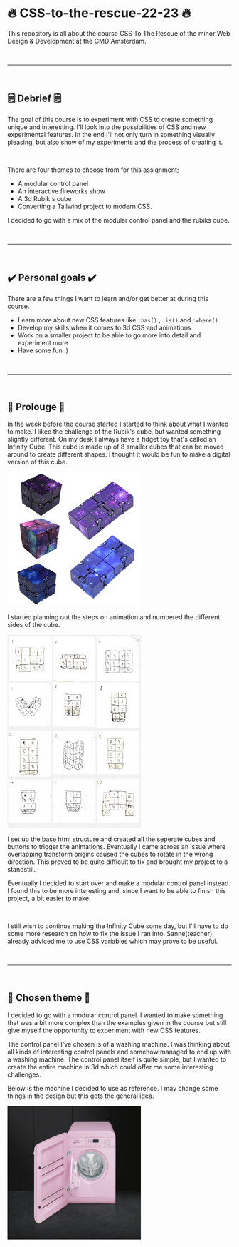 # 🔥 CSS-to-the-rescue-22-23 🔥

This repository is all about the course CSS To The Rescue of the minor Web Design & Development at the CMD Amsterdam. 

<br>
<hr>
<br>

## 🗒️ Debrief 🗒️

The goal of this course is to experiment with CSS to create something unique and interesting. I'll look into the possibilities of CSS and new experimental features. In the end I'll not only turn in something visually pleasing, but also show of my experiments and the process of creating it.

<br>

There are four themes to choose from for this assignment;

- A modular control panel
- An interactive fireworks show
- A 3d Rubik's cube
- Converting a Tailwind project to modern CSS.

I decided to go with a mix of the modular control panel and the rubiks cube.

<br>
<hr>
<br>

## ✔️ Personal goals ✔️

There are a few things I want to learn and/or get better at during this course.

- Learn more about new CSS features like `:has()` , `:is()` and `:where()` 
- Develop my skills when it comes to 3d CSS and animations
- Work on a smaller project to be able to go more into detail and experiment more
- Have some fun :)

<br>
<hr>
<br>

## 🤔 Prolouge 🤔

In the week before the course started I started to think about what I wanted to make. I liked the challenge of the Rubik's cube, but wanted something slightly different. On my desk I always have a fidget toy that's called an Infinity Cube. This cube is made up of 8 smaller cubes that can be moved around to create different shapes. I thought it would be fun to make a digital version of this cube.

<img src="images-readme/infinity-cube.webp" alt="Infinity Cube" width="300">

<br>

I started planning out the steps on animation and numbered the different sides of the cube.

<img src="images-readme/infinity-cube-sketches.jpg" alt="Infinity Cube Sketches" width="300">

<br>

I set up the base html structure and created all the seperate cubes and buttons to trigger the animations.
Eventually I came across an issue where overlapping transform origins caused the cubes to rotate in the wrong direction. This proved to be quite difficult to fix and brought my project to a standstill.

Eventually I decided to start over and make a modular control panel instead. I found this to be more interesting and, since I want to be able to finish this project, a bit easier to make. 

<br>

I still wish to continue making the Infinity Cube some day, but I'll have to do some more research on how to fix the issue I ran into. Sanne(teacher) already adviced me to use CSS variables which may prove to be useful.


<br>
<hr>
<br>

## 👚 Chosen theme 👚

I decided to go with a modular control panel. I wanted to make something that was a bit more complex than the examples given in the course but still give myself the opportunity to experiment with new CSS features.  

The control panel I've chosen is of a washing machine. I was thinking about all kinds of interesting control panels and somehow managed to end up with a washing machine. The control panel itself is quite simple, but I wanted to create the entire machine in 3d which could offer me some interesting challenges.

Below is the machine I decided to use as reference. I may change some things in the design but this gets the general idea.

<img src="images-readme/washing-machine-ref.jpg" alt="Washing Machine" width="300">